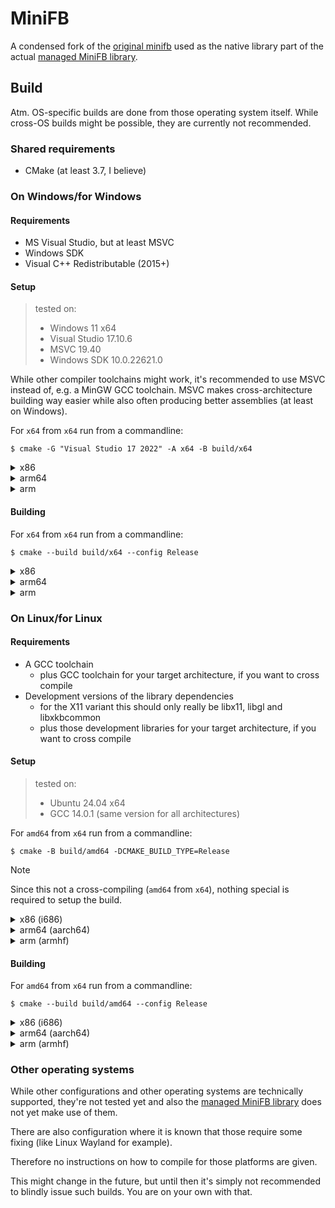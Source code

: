 # MiniFB

A condensed fork of the [original minifb](https://github.com/emoon/minifb) used as the native library part of the actual [managed MiniFB library](https://github.com/fruediger/MiniFB).

## Build

Atm. OS-specific builds are done from those operating system itself. While cross-OS builds might be possible, they are currently not recommended.

### Shared requirements

- CMake (at least 3.7, I believe)

### On Windows/for Windows

#### Requirements

- MS Visual Studio, but at least MSVC
- Windows SDK
- Visual C++ Redistributable (2015+)

#### Setup

> tested on:
>
> - Windows 11 x64
> - Visual Studio 17.10.6
> - MSVC 19.40
> - Windows SDK 10.0.22621.0

While other compiler toolchains might work, it's recommended to use MSVC instead of, e.g. a MinGW GCC toolchain. MSVC makes cross-architecture building way easier while also often producing better assemblies (at least on Windows).

For `x64` from `x64` run from a commandline:

```console
$ cmake -G "Visual Studio 17 2022" -A x64 -B build/x64
```

<details>
<summary>x86</summary>

For `x86` from `x64` run from a commandline:

```console
$ cmake -G "Visual Studio 17 2022" -A Win32 -B build/Win32
```

</details>

<details>
<summary>arm64</summary>

For `arm64` from `x64` run from a commandline:

```console
$ cmake -G "Visual Studio 17 2022" -A arm64 -B build/arm64
```

</details>

<details>
<summary>arm</summary>

For `arm` from `x64` run from a commandline:

```console
$ cmake -G "Visual Studio 17 2022" -A arm -B build/arm
```

</details>

#### Building

For `x64` from `x64` run from a commandline:

```console
$ cmake --build build/x64 --config Release
```

<details>
<summary>x86</summary>

For `x86` from `x64` run from a commandline:

```console
$ cmake --build build/Win32 --config Release
```

</details>

<details>
<summary>arm64</summary>

For `arm64` from `x64` run from a commandline:

```console
$ cmake --build build/arm64 --config Release
```

</details>

<details>
<summary>arm</summary>

For `arm` from `x64` run from a commandline:

```console
$ cmake --build build/arm --config Release
```

</details>

### On Linux/for Linux

#### Requirements

- A GCC toolchain
  - plus GCC toolchain for your target architecture, if you want to cross compile
- Development versions of the library dependencies
  - for the X11 variant this should only really be libx11, libgl and libxkbcommon
  - plus those development libraries for your target architecture, if you want to cross compile

#### Setup

> tested on:
>
> - Ubuntu 24.04 x64
> - GCC 14.0.1 (same version for all architectures)

For `amd64` from `x64` run from a commandline:

```console
$ cmake -B build/amd64 -DCMAKE_BUILD_TYPE=Release
```

> [!NOTE]
> Since this not a cross-compiling (`amd64` from `x64`), nothing special is required to setup the build.

<details>
<summary>x86 (i686)</summary>

For `i686` from `x64` run from a commandline

```console
$ cmake -DCMAKE_TOOLCHAIN_FILE=generic-cross-gcc-toolchain.cmake -DCROSS_SYSTEM_PROCESSOR=i686 -DCROSS_TOOLCHAIN_PREFIX=i686-linux-gnu -B build/i686 -DCMAKE_BUILD_TYPE=Release
```

</details>

<details>
<summary>arm64 (aarch64)</summary>

For `aarch64` from `x64` run from a commandline

```console
$ cmake -DCMAKE_TOOLCHAIN_FILE=generic-cross-gcc-toolchain.cmake -DCROSS_SYSTEM_PROCESSOR=aarch64 -DCROSS_TOOLCHAIN_PREFIX=aarch64-linux-gnu -B build/aarch64 -DCMAKE_BUILD_TYPE=Release
```

</details>

<details>
<summary>arm (armhf)</summary>

For `armhf` from `x64` run from a commandline

```console
$ cmake -DCMAKE_TOOLCHAIN_FILE=generic-cross-gcc-toolchain.cmake -DCROSS_SYSTEM_PROCESSOR=armhf -DCROSS_TOOLCHAIN_PREFIX=arm-linux-gnueabihf -B build/armhf -DCMAKE_BUILD_TYPE=Release
```

</details>

#### Building

For `amd64` from `x64` run from a commandline:

```console
$ cmake --build build/amd64 --config Release
```

<details>
<summary>x86 (i686)</summary>

For `i686` from `x64` run from a commandline

```console
$ cmake --build build/i686 --config Release
```

</details>

<details>
<summary>arm64 (aarch64)</summary>

For `aarch64` from `x64` run from a commandline

```console
$ cmake --build build/aarch64 --config Release
```

</details>

<details>
<summary>arm (armhf)</summary>

For `armhf` from `x64` run from a commandline

```console
$ cmake --build build/armhf --config Release
```

</details>

### Other operating systems

While other configurations and other operating systems are technically supported, they're not tested yet and also the [managed MiniFB library](https://github.com/fruediger/MiniFB) does not yet make use of them.

There are also configuration where it is known that those require some fixing (like Linux Wayland for example).

Therefore no instructions on how to compile for those platforms are given.

This might change in the future, but until then it's simply not recommended to blindly issue such builds. You are on your own with that.
